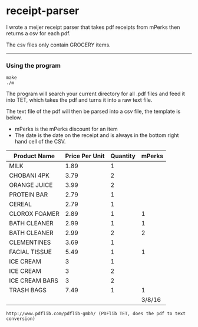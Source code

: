 # receipt-parser


I wrote a meijer receipt parser that takes pdf receipts from mPerks then returns a csv for each pdf. 

The csv files only contain GROCERY items. 

---

### Using the program

```
make
./m
```

The program will search your current directory for all .pdf files and feed it into TET, which takes the pdf and turns it into a raw text file.

The text file of the pdf will then be parsed into a csv file, the template is below. 

* mPerks is the mPerks discount for an item
* The date is the date on the receipt and is always in the bottom right hand cell of the CSV. 

Product Name  | Price Per Unit | Quantity  | mPerks
------------- | ------------- | ------------- | -------------
|MILK		|1.89	|1	|
|CHOBANI 4PK	|3.79	|2	|	
|ORANGE JUICE	|3.99	|2	|	
|PROTEIN BAR	|2.79	|1	|	
|CEREAL		|2.79	|1	|
|CLOROX FOAMER	|2.89	|1	|1	
|BATH CLEANER	|2.99	|1	|1	
|BATH CLEANER	|2.99	|2	|2	
|CLEMENTINES	|3.69	|1	|	
|FACIAL TISSUE	|5.49	|1	|1	
|ICE CREAM	|3	|1	|	
|ICE CREAM	|3	|2	|	
|ICE CREAM BARS	|3	|2	|	
|TRASH BAGS	|7.49	|1	|1	
|		|	|	|3/8/16

```
http://www.pdflib.com/pdflib-gmbh/ (PDFlib TET, does the pdf to text conversion)
```
